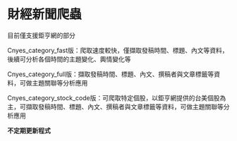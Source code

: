 # **財經新聞爬蟲**

目前僅支援鉅亨網的部分

Cnyes_category_fast版：爬取速度較快，僅擷取發稿時間、標題、內文等資料，後續可分析各個時間的主題變化、輿情變化等

Cnyes_category_full版：擷取發稿時間、標題、內文、撰稿者與文章標籤等資料，可做主題關聯等分析應用

Cnyes_category_stock_code版：可爬取特定個股，以鉅亨網提供的台美個股為主，可擷取發稿時間、標題、內文、撰稿者與文章標籤等資料，可做主題關聯等分析應用


**不定期更新程式**
